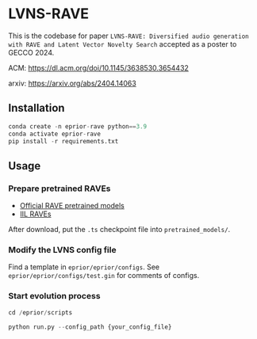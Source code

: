# LVNS-RAVE

This is the codebase for paper `LVNS-RAVE: Diversified audio generation with RAVE and Latent Vector Novelty Search` accepted as a poster to GECCO 2024.

ACM: https://dl.acm.org/doi/10.1145/3638530.3654432

arxiv: https://arxiv.org/abs/2404.14063


## Installation

```python
conda create -n eprior-rave python==3.9
conda activate eprior-rave
pip install -r requirements.txt
```

## Usage
### Prepare pretrained RAVEs
- [Official RAVE pretrained models](https://acids-ircam.github.io/rave_models_download)
- [IIL RAVEs](https://huggingface.co/Intelligent-Instruments-Lab/rave-models)

After download, put the `.ts` checkpoint file into `pretrained_models/`.

### Modify the LVNS config file

Find a template in `eprior/eprior/configs`. See `eprior/eprior/configs/test.gin` for comments of configs.

### Start evolution process

```python
cd /eprior/scripts

python run.py --config_path {your_config_file}

```
